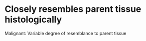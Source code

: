 # Closely resembles parent tissue histologically

Malignant: Variable degree of resemblance to parent tissue